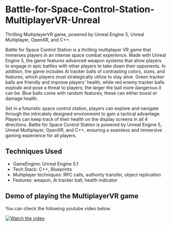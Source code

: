 # Battle-for-Space-Control-Station-MultiplayerVR-Unreal
Thrilling MultiplayerVR game, powered by Unreal Engine 5, Unreal Multiplayer, OpenXR, and C++.

Battle for Space Control Station is a thrilling multiplayer VR game that immerses players in an intense space combat experience. 
Made with Unreal Engine 5, the game features advanced weapon systems that allow players to engage in epic battles with other players to take down their opponents. 
In addition, the game includes Ai tracker balls of contrasting colors, sizes, and features, which players must strategically utilize to stay alive. 
Green tracker balls are friendly and improve players' health, while red enemy tracker balls explode and pose a threat to players; 
the larger the ball more dangerous it can be. Blue balls come with random features; these can either boost or damage health.

Set in a futuristic space control station, players can explore and navigate through the intricately designed environment to gain a tactical advantage. 
Players can keep track of their health on the display screens in all 4 directions. 
Battle for Space Control Station is powered by Unreal Engine 5, Unreal Multiplayer, OpenXR, and C++, ensuring a seamless and immersive gaming experience for all players.

## Techniques Used
* GameEngine: Unreal Engine 5.1
* Tech Stack: C++, Blueprints
* Multiplayer techniques: RPC calls, authority transfer, object replication
* Features: weapon, Ai tracker ball, health indicator 

## Demo of playing the MultiplayerVR game
You can check the following youtube video below.


[![Watch the video](https://yt-embed.live/embed?v=utY9Y-yABlo)](https://youtu.be/utY9Y-yABlo "Watch the video")

